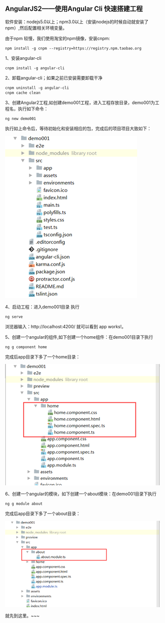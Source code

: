 AngularJS2——使用Angular Cli 快速搭建工程
--------------------

软件安装：nodejs5.0以上；npm3.0以上（安装nodejs的时候自动就安装了npm）,然后配置相关环境变量。

由于npm 较慢，我们使用淘宝的npm镜像，安装cnpm:

```
npm install -g cnpm --registry=https://registry.npm.taobao.org
```

1、安装angular-cli

```
cnpm install -g angular-cli
```

2、卸载angular-cli；如果之前已安装需要卸载干净

```
cnpm uninstall -g angular-cli
cnpm cache clean
```

3、创建Angular2工程,如创建demo001工程，进入工程存放目录，demo001为工程名，执行如下命令：

```
ng new demo001
```

执行如上命令后，等待初始化和安装相应的包，完成后的项目项目大致如下：

![image](https://github.com/jiekekeji/MAngular2Webpack/blob/master/demo001/preview/demo001.png)

4、启动工程：进入demo001目录 执行

```
ng serve
```
浏览器输入：http://localhost:4200/ 就可以看到 app works!。


5、创建一个angular的组件,如下创建一个home组件：在demo001目录下执行 

```
ng g component home
```
完成后app目录下多了一个home目录：

![image](https://github.com/jiekekeji/MAngular2Webpack/blob/master/demo001/preview/demo001-1.png)

6、创建一个angular的模块，如下创建一个about模块：在demo001目录下执行 

```
ng g module about
```
完成后app目录下多了一个about目录：

![image](https://github.com/jiekekeji/MAngular2Webpack/blob/master/demo001/preview/demo001-2.png)

就先到这里。~~~

